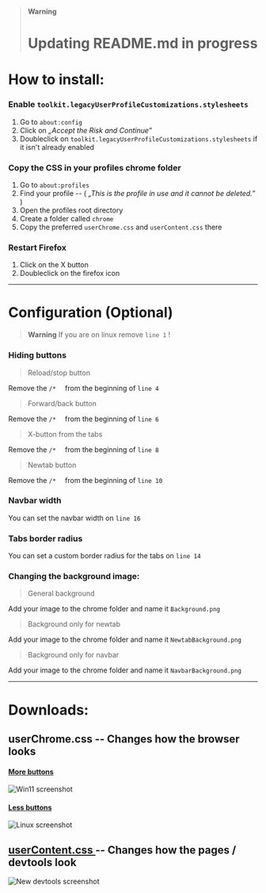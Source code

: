 > **Warning**
> # Updating README.md in progress

# How to install:

### Enable `toolkit.legacyUserProfileCustomizations.stylesheets`
1. Go to `about:config`
2. Click on *„Accept the Risk and Continue”*
3. Doubleclick on `toolkit.legacyUserProfileCustomizations.stylesheets` if it isn't already enabled

### Copy the CSS in your profiles chrome folder
1. Go to `about:profiles`
2. Find your profile  --  ( *„This is the profile in use and it cannot be deleted.”* )
3. Open the profiles root directory
4. Create a folder called `chrome`
5. Copy the preferred `userChrome.css` and `userContent.css` there

### Restart Firefox
1. Click on the X button
2. Doubleclick on the firefox icon

***
# Configuration (Optional)

> **Warning** If you are on linux remove `line 1` !

### Hiding buttons

> Reload/stop button

Remove the `/*  ` from the beginning of `line 4`

> Forward/back button

Remove the `/*  ` from the beginning of `line 6`

> X-button from the tabs

Remove the `/*  ` from the beginning of `line 8`

> Newtab button

Remove the `/*  ` from the beginning of `line 10`

### Navbar width
You can set the navbar width on `line 16`

### Tabs border radius
You can set a custom border radius for the tabs on `line 14`

### Changing the background image:
> General background

Add your image to the chrome folder and name it `Background.png`

> Background only for newtab

Add your image to the chrome folder and name it `NewtabBackground.png`

> Background only for navbar

Add your image to the chrome folder and name it `NavbarBackground.png`

***

# Downloads:
## userChrome.css  --  Changes how the browser looks

#### [More buttons](https://github.com/Bali10050/FirefoxCSS/releases/download/userChrome(B)/userChrome.css)

![Win11 screenshot](https://github.com/Bali10050/FirefoxCSS/assets/110120798/6a6bce9c-cd1a-4d04-9ce9-1c5c0ec18027)

#### [Less buttons](https://github.com/Bali10050/FirefoxCSS/releases/download/userChrome(A)/userChrome.css)

![Linux screenshot](https://github.com/Bali10050/FirefoxCSS/assets/110120798/3daff38f-2a5c-4842-b8d4-391720b7009a)



## [userContent.css ](https://github.com/Bali10050/FirefoxCSS/releases/download/userContent/userContent.css)  --  Changes how the pages / devtools look

![New devtools screenshot](https://github.com/Bali10050/FirefoxCSS/assets/110120798/8c0ca262-dda8-41bb-8cde-7d0208dcb979)

